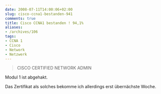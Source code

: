 ```yaml
---
date: 2008-07-11T14:00:06+02:00
slug: cisco-ccna1-bestanden-941
comments: true
title: Cisco CCNA1 bestanden ! 94,1%
aliases:
- /archives/106
tags:
- CCNA 1
- Cisco
- Network
- Netzwerk
---
```


> CISCO CERTIFIED NETWORK ADMIN

Modul 1 ist abgehakt.

Das Zertifikat als solches bekomme ich allerdings erst übernächste Woche.
